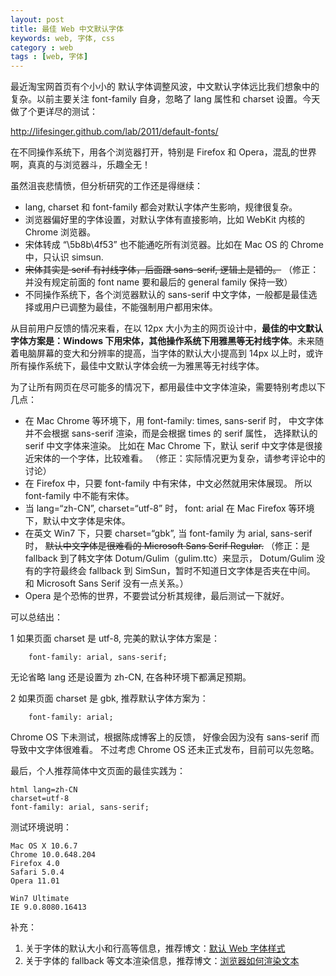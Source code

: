 ```yaml
---
layout: post
title: 最佳 Web 中文默认字体
keywords: web, 字体, css
category : web
tags : [web, 字体]
---
```


最近淘宝网首页有个小小的 默认字体调整风波，中文默认字体远比我们想象中的复杂。以前主要关注 font-family 自身，忽略了 lang 属性和 charset 设置。今天做了个更详尽的测试：

<http://lifesinger.github.com/lab/2011/default-fonts/>

在不同操作系统下，用各个浏览器打开，特别是 Firefox 和 Opera，混乱的世界啊，真真的与浏览器斗，乐趣全无！

虽然沮丧悲情愤，但分析研究的工作还是得继续：

* lang, charset 和 font-family 都会对默认字体产生影响，规律很复杂。
* 浏览器偏好里的字体设置，对默认字体有直接影响，比如 WebKit 内核的 Chrome 浏览器。
* 宋体转成 “\5b8b\4f53” 也不能通吃所有浏览器。比如在 Mac OS 的 Chrome 中，只认识 simsun.
* <del>宋体其实是 serif 有衬线字体，后面跟 sans-serif, 逻辑上是错的。</del>
  （修正：并没有规定前面的 font name 要和最后的 general family 保持一致）
* 不同操作系统下，各个浏览器默认的 sans-serif 中文字体，一般都是最佳选择或用户已调整为最佳，不能强制用户都用宋体。

从目前用户反馈的情况来看，在以 12px 大小为主的网页设计中，**最佳的中文默认字体方案是：Windows 下用宋体，其他操作系统下用雅黑等无衬线字体**。未来随着电脑屏幕的变大和分辨率的提高，当字体的默认大小提高到 14px 以上时，或许所有操作系统下，最佳中文默认字体会统一为雅黑等无衬线字体。

为了让所有网页在尽可能多的情况下，都用最佳中文字体渲染，需要特别考虑以下几点：

* 在 Mac Chrome 等环境下，用 font-family: times, sans-serif 时，
  中文字体并不会根据 sans-serif 渲染，而是会根据 times 的 serif 属性，
  选择默认的 serif 中文字体来渲染。
  比如在 Mac Chrome 下，默认 serif 中文字体是很接近宋体的一个字体，比较难看。
  （修正：实际情况更为复杂，请参考评论中的讨论）
* 在 Firefox 中，只要 font-family 中有宋体，中文必然就用宋体展现。
  所以 font-family 中不能有宋体。
* 当 lang=“zh-CN”, charset=“utf-8” 时，
  font: arial 在 Mac Firefox 等环境下，默认中文字体是宋体。
* 在英文 Win7 下，只要 charset=“gbk”, 当 font-family 为 arial, sans-serif 时，
  <del>默认中文字体是很难看的 Microsoft Sans Serif Regular.</del>
  （修正：是 fallback 到了韩文字体 Dotum/Gulim（gulim.ttc）来显示，
  Dotum/Gulim 没有的字符最终会 fallback 到 SimSun，暂时不知道日文字体是否夹在中间。
  和 Microsoft Sans Serif 没有一点关系。）
* Opera 是个恐怖的世界，不要尝试分析其规律，最后测试一下就好。

可以总结出：

1 如果页面 charset 是 utf-8, 完美的默认字体方案是：

        font-family: arial, sans-serif;

  无论省略 lang 还是设置为 zh-CN, 在各种环境下都满足预期。

2 如果页面 charset 是 gbk, 推荐默认字体方案为：

        font-family: arial;

  Chrome OS 下未测试，根据陈成博客上的反馈，
  好像会因为没有 sans-serif 而导致中文字体很难看。
  不过考虑 Chrome OS 还未正式发布，目前可以先忽略。

最后，个人推荐简体中文页面的最佳实践为：

    html lang=zh-CN
    charset=utf-8
    font-family: arial, sans-serif;

测试环境说明：

    Mac OS X 10.6.7
    Chrome 10.0.648.204
    Firefox 4.0
    Safari 5.0.4
    Opera 11.01

    Win7 Ultimate
    IE 9.0.8080.16413

补充：

1. 关于字体的默认大小和行高等信息，推荐博文：[默认 Web 字体样式][1]
2. 关于字体的 fallback 等文本渲染信息，推荐博文：[浏览器如何渲染文本][2]

[1]: http://justjavac.com/web/2012/04/13/default-web-font-style
[2]: http://justjavac.com/web/2012/04/13/how-do-browsers-render-text